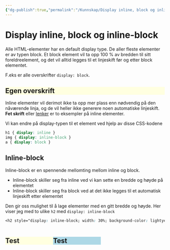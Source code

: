 ```yaml
---
{"dg-publish":true,"permalink":"/Kunnskap/Display inline, block og inline-block/","title":"Display inline, block og inline-block","tags":["it1","css"]}
---
```



# Display inline, block og inline-block
Alle HTML-elementer har en default display type. De aller fleste elementer er av typen block. Et block element vil ta opp 100 % av bredden til sitt foreldreelement, og det vil alltid legges til et linjeskift før og etter block elementet.

F.eks er alle overskrifter `display: block`.
<h2 style="background-color: lightyellow">Egen overskrift</h2>

Inline elementer vil derimot ikke ta opp mer plass enn nødvendig på den nåværende linja, og de vil heller ikke generere noen automatiske linjeskift. **Fet skrift** eller [lenker](https://stales-notater.vercel.app) er to eksempler på inline elementer.

Vi kan endre på display-typen til et element ved hjelp av disse CSS-kodene
```css
h1 { display: inline }
img { display: inline-block }
a { display: block }
```

## Inline-block
Inline-block er en spennende mellomting mellom inline og block. 

- Inline-block skiller seg fra inline ved vi kan sette en bredde og høyde på elementet
- Inline-block skiller seg fra block ved at det ikke legges til et automatisk linjeskift etter elementet

Den gir oss mulighet til å lage elementer med en gitt bredde og høyde. Her viser jeg med to ulike `h2` med `display: inline-block`

```css
<h2 style="display: inline-block; width: 30%; background-color: lightyellow">Test</h2><h2 style="display: inline-block; width: 30%; background-color: lightblue">Test</h2>
```

<h2 style="display: inline-block; width: 30%; background-color: lightyellow">Test</h2><h2 style="display: inline-block; width: 30%; background-color: lightblue">Test</h2>
